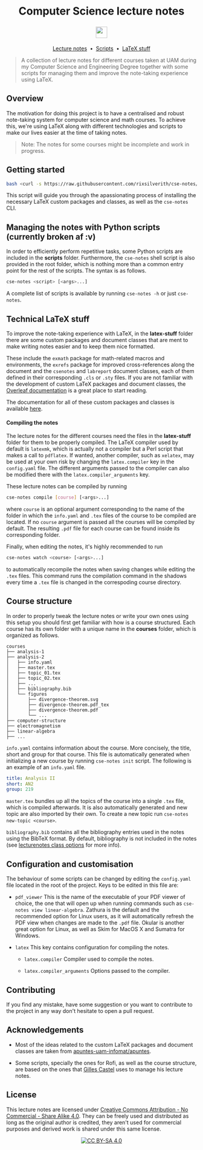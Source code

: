 <h1 align="center">Computer Science lecture notes</h1>
<p align="center">

<img src="https://img.shields.io/badge/License-CC%20BY--SA%204.0-lightgrey.svg?style=for-the-badge&color=green" height=30px style="margin:5px;" />

</p>

<p align="center">
  <a href="courses">Lecture notes</a>&nbsp;&nbsp;•&nbsp;
  <a href="scripts">Scripts</a>&nbsp;&nbsp;•&nbsp;
  <a href="latex-stuff">LaTeX stuff</a>
</p>

> A collection of lecture notes for different courses taken at UAM during my Computer Science and Engineering Degree together with some scripts for managing them and improve the note-taking experience using LaTeX.

## Overview
The motivation for doing this project is to have a centralised and robust note-taking system for computer science and math courses. To achieve this, we're using LaTeX along with different technologies and scripts to make our lives easier at the time of taking notes.

> Note: The notes for some courses might be incomplete and work in progress.

## Getting started
```bash
bash <curl -s https://raw.githubusercontent.com/rixsilverith/cse-notes/master/bootstrap>
```
This script will guide you through the apassionating process of installing the necessary LaTeX custom packages and classes, as well as the `cse-notes` CLI.

<!--
> Disclaimer: This setup, including scripts and third-party software, is ment to work in Arch Linux with bspwm, and has not been tested on other environments. However, it should work anyways as long as all the dependencies are installed correctly.

A compiled version of these lecture notes can be found [here]().
-->

## Managing the notes with Python scripts (currently broken af :v)
In order to efficiently perform repetitive tasks, some Python scripts are included in the **scripts** folder. Furthermore, the `cse-notes` shell script is also provided in the root folder, which is nothing more than a common entry point for the rest of the scripts. The syntax is as follows.
```bash
cse-notes <script> [<args>...]
```
A complete list of scripts is available by running `cse-notes -h` or just `cse-notes`.

<!--
A table summarizing what all the scripts do is also available [here](doc/scripts.md).

<!--
> Note: The **bin** folder should have automatically added to your PATH after getting this repo, so you can run the `lnm` tool globally. If that's not the case, then add the path to the folder manually.
-->

## Technical LaTeX stuff
To improve the note-taking experience with LaTeX, in the **latex-stuff** folder there are some custom packages and document classes that are ment to make writing notes easier and to keep them nice formatted.

These include the `exmath` package for math-related macros and environments, the `exrefs` package for improved cross-references along the document and the `csenotes` and `labreport` document classes, each of them defined in their corresponding `.cls` or `.sty` files. If you are not familiar with the development of custom LaTeX packages and document classes, the [Overleaf documentation](https://es.overleaf.com/learn/latex/Understanding_packages_and_class_files) is a great place to start reading.

The documentation for all of these custom packages and classes is available [here](docs).

#### Compiling the notes
The lecture notes for the different courses need the files in the **latex-stuff** folder for them to be properly compiled. The LaTeX compiler used by default is `latexmk`, which is actually not a compiler but a Perl script that makes a call to `pdflatex`. If wanted, another compiler, such as `xelatex`, may be used at your own risk by changing the `latex.compiler` key in the `config.yaml` file. The different arguments passed to the compiler can also be modified there with the `latex.compiler_arguments` key.

These lecture notes can be compiled by running
```bash
cse-notes compile [course] [<args>...]
```
where `course` is an optional argument corresponding to the name of the folder in which the `info.yaml` and `.tex` files of the course to be compiled are located. If no `course` argument is passed all the courses will be compiled by default. The resulting `.pdf` file for each course can be found inside its corresponding folder.

<!--
Moreover, a dark version of the notes can be compiled by adding the `--dark` flag to the compilation command or setting the `theme` key in `config.yaml` to `dark` to do it by default.
-->

Finally, when editing the notes, it's highly recommended to run
```bash
cse-notes watch <course> [<args>...]
```
to automatically recompile the notes when saving changes while editing the `.tex` files. This command runs the compilation command in the shadows every time a `.tex` file is changed in the
correspoding course directory.

## Course structure
In order to properly tweak the lecture notes or write your own ones using this setup you should first get familiar with how is a course structured. Each course has its own folder with a unique name in the **courses** folder, which is organized as follows.
```
courses
├── analysis-1
├── analysis-2
│   ├── info.yaml
│   ├── master.tex
│   ├── topic_01.tex
│   ├── topic_02.tex
│   ├── ...
│   ├── bibliography.bib
│   └── figures
│       ├── divergence-theorem.svg
│       ├── divergence-theorem.pdf_tex
│       ├── divergence-theorem.pdf
│       └── ...
├── computer-structure
├── electromagnetism
├── linear-algebra
├── ...
```

`info.yaml` contains information about the course. More concisely, the title, short and group for that course. This file is automatically generated when initializing a new course by running `cse-notes init` script. The following is an example of an `info.yaml` file.
```yaml
title: Analysis II
short: AN2
group: 219
```

`master.tex` bundles up all the topics of the course into a single `.tex` file, which is compiled afterwards. It is also automatically generated and new topic are also imported by their own. To create a new topic run `cse-notes new-topic <course>`.

`bibliography.bib` contains all the bibliography entries used in the notes using the BibTeX format. By default, bibliography is not included in the notes (see [lecturenotes class options](docs/lecturenotes.md) for more info).

<!--
## Commands
Command | Description
--- | ---
`compile [course]` | Compile the `.tex` files of the specified course to `.pdf`. If no course is <br> entered all will be compiled by default. The compiler, as well as the compilation <br> options can be changed by modifying the `compiler` key in the `config.yaml` file. <br><br> A dark version of the notes can be compiled by adding the `--dark` flag to this <br> command or setting the `theme` key in `config.yaml` to `dark` to do it by default, <br> and viceversa with the `--light` flag.
`fetch [repo-url]` | Fetch the latest commits from the specified repo (which should follow a similar <br> structure to this one) to your local clone. If the `repo-url` argument is not passed <br> the command  will use the repo in the `repo_url` key in the `config.yaml` file.
`help` | Show all available commands.
`info <course>` | Get information about a specific course.
`init` | Initialize a new course.
`list` | List all courses in the **courses** folder.
`push [course]` | Upload the compiled version in `.pdf` of the notes to Google Drive. The lecture <br> notes from a single course can be individually uploaded if specified.
`watch <course>` | Watch for changes in the `.tex` files of the specified course to automatically <br> recompile the notes.

<center>
<small>Tip: Write <b>-h</b> or <b>--help</b> after each command to get some help. </small>
</center>
-->

## Configuration and customisation
The behaviour of some scripts can be changed by editing the `config.yaml` file located in the root of the project. Keys to be edited in this file are:
- `pdf_viewer` This is the name of the executable of your PDF viewer of choice, the one that will open up when running commands such as `cse-notes view linear-algebra`. Zathura is the default and the recommended option for Linux users, as it will automatically refresh the PDF view when changes are made to the `.pdf` file. Okular is another great option for Linux, as well as Skim for MacOS X and Sumatra for Windows.

- `latex` This key contains configuration for compiling the notes.
    - `latex.compiler` Compiler used to compile the notes.

    - `latex.compiler_arguments` Options passed to the compiler.

<!--
## Further configuration
Software such as Rofi and Sxkhd can also improve the experience of taking notes and looking for them.

For instance, with Sxkhd I can bind `Alt+5` to run `lnm rofi-notes`, which will open up a Rofi dialog to select a course and open it with the PDF viewer specified in the `config.yaml` file.
-->

## Contributing
If you find any mistake, have some suggestion or you want to contribute to the project in any way don't hesitate to open a pull request.

## Acknowledgements
- Most of the ideas related to the custom LaTeX packages and document classes are taken from [apuntes-uam-infomat/apuntes]().

- Some scripts, specially the ones for Rofi, as well as the course structure, are based on the ones that [Gilles Castel]() uses to manage his lecture notes.

## License
This lecture notes are licensed under [Creative Commons Attribution - No Commercial - Share Alike 4.0](https://creativecommons.org/licenses/by-nc-sa/4.0/legalcode). They can be freely used and distributed as long as the original author is credited, they aren't used for commercial purposes and derived work is shared under this same license.

<center>

[![CC BY-SA 4.0][cc-by-sa-image]][cc-by-sa]

</center>

[cc-by-sa]: http://creativecommons.org/licenses/by-sa/4.0/
[cc-by-sa-image]: https://licensebuttons.net/l/by-sa/4.0/88x31.png
[cc-by-sa-shield]: https://img.shields.io/badge/License-CC%20BY--SA%204.0-lightgrey.svg
